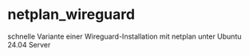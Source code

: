 # netplan_wireguard
schnelle Variante einer Wireguard-Installation mit netplan unter Ubuntu 24.04 Server

